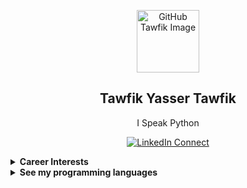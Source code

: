 <p align="center">
 <img width="100px" src="https://avatars1.githubusercontent.com/u/54971231?s=460&u=a9fe7887c665721a4773432f7393e87cc5490ff1&v=4" align="center" alt="GitHub Tawfik Image" />
 <h2 align="center">Tawfik Yasser Tawfik</h2>
 <p align="center">I Speak Python</p>
</p>
  <p align="center">
    <a href="https://www.linkedin.com/in/tawfikyasser/">
      <img alt="LinkedIn Connect" src="https://img.shields.io/static/v1?color=red&label=linkedin&logo=linkedin&logoColor=white&style=for-the-badge&message=Connect" />
    </a>
  </p>

<details>
 <summary><b> Career Interests </b></summary>

 * Data
 * SDLC
 * Python

</details>

<details>
 <summary><b> See my programming languages </b></summary>

[![Top Langs](https://github-readme-stats.vercel.app/api/top-langs/?username=TawfikYasser&langs_count=8)](https://github.com/anuraghazra/github-readme-stats)
</details>
